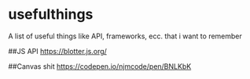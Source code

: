 # usefulthings
A list of useful things like API, frameworks, ecc. that i want to remember

##JS API
https://blotter.js.org/

##Canvas shit
https://codepen.io/njmcode/pen/BNLKbK

